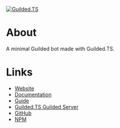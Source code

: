 <a href="https://guildedts.js.org">
    <img src="https://guildedts.js.org/banner.png" alt="Guilded.TS"/>
</a>

# About

A minimal Guilded bot made with Guilded.TS.

# Links

-   [Website](https://guildedts.js.org)
-   [Documentation](https://guildedts.js.org/docs)
-   [Guide](https://guildedts.js.org/guide)
-   [Guilded.TS Guilded Server](https://guildedts.js.org/support)
-   [GitHub](https://github.com/guildedts/guilded.ts)
-   [NPM](https://npmjs.com/guilded.ts)

